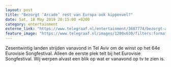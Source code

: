 ```yaml
---
layout: post
title: "Bezorgt ’Arcade’ rest van Europa ook kippenvel?"
date: Sat, 18 May 2019 20:15:00 +0200
category: entertainment
externe_link: "https://www.telegraaf.nl/entertainment/3607774/bezorgt-arcade-rest-van-europa-ook-kippenvel"
feature_image: "https://www.telegraaf.nl/images/1200x630/filters:format(jpeg):quality(80)/cdn-kiosk-api.telegraaf.nl/07f006e0-7999-11e9-89e7-0217670beecd.jpg"
---
```


<p class="intro">Zesentwintig landen strijden vanavond in Tel Aviv om de winst op het 64e Eurovisie Songfestival. Alleen de eerste plek telt bij het Eurovisie Songfestival. Wij werpen alvast een blik op wat er vanavond op tv te zien is.</p>
